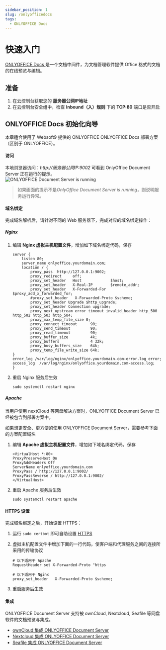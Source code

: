 ```yaml
---
sidebar_position: 1
slug: /onlyofficedocs
tags:
  - ONLYOFFICE Docs
---
```


# 快速入门

[ONLYOFFICE Docs ](https://www.onlyoffice.com/zh/office-suite.aspx) 是一个文档中间件，为文档管理软件提供 Office 格式的文档的在线预览与编辑。

## 准备

1. 在云控制台获取您的 **服务器公网IP地址** 
2. 在云控制台安全组中，检查 **Inbound（入）规则** 下的 **TCP:80** 端口是否开启

## ONLYOFFICE Docs 初始化向导

本章适合使用了 Websoft9 提供的 ONLYOFFICE ONLYOFFICE Docs 部署方案（区别于 ONLYOFFICE）。

#### 访问

本地浏览器访问：*http://服务器公网IP:9002* 可看到 OnlyOffice Document Server 正在运行的提示。  
![ONLYOFFICE Document Server is running](https://libs.websoft9.com/Websoft9/DocsPicture/zh/onlyoffice/onlyoffice-dkisrunning-websoft9.png)

> 如果画面的提示不是*OnlyOffice Document Server is running*，则说明服务运行异常。

#### 域名绑定

完成域名解析后，请针对不同的 Web 服务器下，完成对应的域名绑定操作：

##### Nginx

1. 编辑 **Nginx 虚拟主机配置文件**，增加如下域名绑定代码，保存
    ```
    server {
        listen 80;
        server_name onlyoffice.yourdomain.com;
        location / {
            proxy_pass  http://127.0.0.1:9002;
            proxy_redirect     off;
            proxy_set_header   Host             $host;
            proxy_set_header   X-Real-IP        $remote_addr;
            proxy_set_header   X-Forwarded-For  $proxy_add_x_forwarded_for;
            #proxy_set_header   X-Forwarded-Proto $scheme;
            proxy_set_header Upgrade $http_upgrade;
            proxy_set_header Connection upgrade;
            proxy_next_upstream error timeout invalid_header http_500 http_502 http_503 http_504;
            proxy_max_temp_file_size 0;
            proxy_connect_timeout      90;
            proxy_send_timeout         90;
            proxy_read_timeout         90;
            proxy_buffer_size          4k;
            proxy_buffers              4 32k;
            proxy_busy_buffers_size    64k;
            proxy_temp_file_write_size 64k;
    }
    error_log /var/log/nginx/onlyoffice.yourdomain.com-error.log error;
    access_log  /var/log/nginx/onlyoffice.yourdomain.com-access.log;
    }
    ```
2. 重启 Nginx 服务后生效
   ```
   sudo systemctl restart nginx
   ```

##### Apache

当用户使用 nextCloud 等网盘解决方案时，ONLYOFFICE Document Server 已经被包含到部署方案中。  

如果想更安全、更方便的使用 ONLYOFFICE Document Server，需要参考下面的方案配置域名

1. 编辑 **Apache 虚拟主机配置文件**，增加如下域名绑定代码，保存
    ```
    <VirtualHost *:80>
    ProxyPreserveHost On
    ProxyAddHeaders Off
    ServerName onlyoffice.yourdomain.com
    ProxyPass / http://127.0.0.1:9002/
    ProxyPassReverse / http://127.0.0.1:9002/
    </VirtualHost>
    ```
2. 重启 Apache 服务后生效
   ```
   sudo systemctl restart apache
   ```

#### HTTPS 设置

完成域名绑定之后，开始设置 HTTPS：

1. 运行 `sudo certbot` 即可自助设置 [HTTPS](/zh/solution-https.md)

2. 虚拟主机配置文件中增加下面的一行代码，使客户端和代理服务之间的连接所采用的传输协议
   ```
   # 以下适用于 Apache
   RequestHeader set X-Forwarded-Proto "https

   # 以下适用于 Nginx
   proxy_set_header   X-Forwarded-Proto $scheme;
   ```

3. 重启服务后生效

#### 集成

ONLYOFFICE Document Server 支持被 ownCloud, Nextcloud, Seafile 等网盘软件的文档预览与集成。

* [ownCloud 集成 ONLYOFFICE Document Server](http://support.websoft9.com/docs/owncloud/zh/solution-more.html#owncloud-文件预览与编辑)
* [Nextcloud 集成 ONLYOFFICE Document Server](http://support.websoft9.com/docs/nextcloud/zh/solution-more.html#nextcloud-文件预览与编辑)
* [Seafile 集成 ONLYOFFICE Document Server](https://support.websoft9.com/docs/seafile/zh/solution-office.html)

